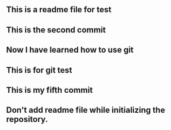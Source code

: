 ## This is a readme file for test

## This is the second commit

## Now I have learned how to use git

## This is for git test

## This is my fifth commit

## Don't add readme file while initializing the repository.